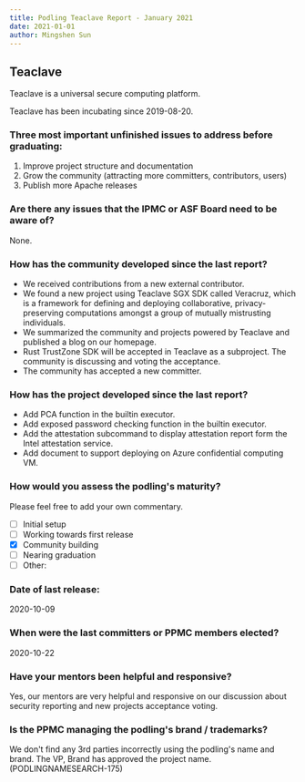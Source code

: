```yaml
---
title: Podling Teaclave Report - January 2021
date: 2021-01-01
author: Mingshen Sun
---
```


## Teaclave

Teaclave is a universal secure computing platform.

Teaclave has been incubating since 2019-08-20.

### Three most important unfinished issues to address before graduating:

  1. Improve project structure and documentation
  2. Grow the community (attracting more committers, contributors, users)
  3. Publish more Apache releases

### Are there any issues that the IPMC or ASF Board need to be aware of?

None. 

### How has the community developed since the last report?

- We received contributions from a new external contributor.
- We found a new project using Teaclave SGX SDK called Veracruz, which is a
  framework for defining and deploying collaborative, privacy-preserving
  computations amongst a group of mutually mistrusting individuals.
- We summarized the community and projects powered by Teaclave and published
  a blog on our homepage.
- Rust TrustZone SDK will be accepted in Teaclave as a subproject. The community
  is discussing and voting the acceptance.
- The community has accepted a new committer.

### How has the project developed since the last report?

- Add PCA function in the builtin executor.
- Add exposed password checking function in the builtin executor.
- Add the attestation subcommand to display attestation report form the Intel
  attestation service.
- Add document to support deploying on Azure confidential computing VM.


### How would you assess the podling's maturity?
Please feel free to add your own commentary.

  - [ ] Initial setup
  - [ ] Working towards first release
  - [x] Community building
  - [ ] Nearing graduation
  - [ ] Other:

### Date of last release:

  2020-10-09

### When were the last committers or PPMC members elected?

  2020-10-22

### Have your mentors been helpful and responsive?

Yes, our mentors are very helpful and responsive on our discussion about security
reporting and new projects acceptance voting.

### Is the PPMC managing the podling's brand / trademarks?
We don't find any 3rd parties incorrectly using the podling's name and brand.
The VP, Brand has approved the project name. (PODLINGNAMESEARCH-175)

